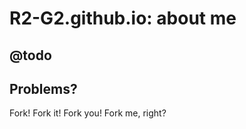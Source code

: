 <!-- Copyright (c) 2022 Ralf Grawunder -->

# R2-G2.github.io: about me

## @todo

## Problems?

Fork! Fork it! Fork you! Fork me, right?
